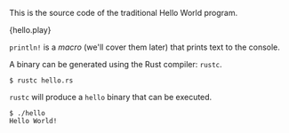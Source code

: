 This is the source code of the traditional Hello World program.

{hello.play}

`println!` is a *macro* (we'll cover them later) that prints text to the
console.

A binary can be generated using the Rust compiler: `rustc`.

```
$ rustc hello.rs
```

`rustc` will produce a `hello` binary that can be executed.

```
$ ./hello
Hello World!
```
